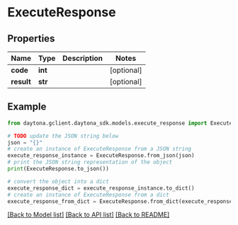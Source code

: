 # ExecuteResponse


## Properties

Name | Type | Description | Notes
------------ | ------------- | ------------- | -------------
**code** | **int** |  | [optional] 
**result** | **str** |  | [optional] 

## Example

```python
from daytona.gclient.daytona_sdk.models.execute_response import ExecuteResponse

# TODO update the JSON string below
json = "{}"
# create an instance of ExecuteResponse from a JSON string
execute_response_instance = ExecuteResponse.from_json(json)
# print the JSON string representation of the object
print(ExecuteResponse.to_json())

# convert the object into a dict
execute_response_dict = execute_response_instance.to_dict()
# create an instance of ExecuteResponse from a dict
execute_response_from_dict = ExecuteResponse.from_dict(execute_response_dict)
```
[[Back to Model list]](../README.md#documentation-for-models) [[Back to API list]](../README.md#documentation-for-api-endpoints) [[Back to README]](../README.md)


